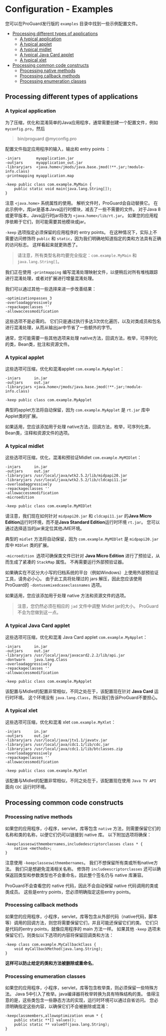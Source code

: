 # Configuration - Examples

您可以在ProGuard发行版的 `examples` 目录中找到一些示例配置文件。

* [Processing different types of applications](#Processingdifferenttypesofapplications)
  * [A typical application](#Atypicalapplication)
  * [A typical applet](#Atypicalapplet)
  * [A typical midlet](#Atypicalmidlet)
  * [A typical Java Card applet](#AtypicalJavaCardapplet)
  * [A typical xlet](#Atypicalxlet)
* [Processing common code constructs](#Processingcommoncodeconstructs)
  * [Processing native methods](#Processingnativemethods)
  * [Processing callback methods](#Processingcallbackmethods)
  * [Processing enumeration classes](#Processingenumerationclasses)


## <a name="Processingdifferenttypesofapplications">Processing different types of applications<a/>

### <a name="Atypicalapplication">A typical application<a/>

为了压缩，优化和混淆简单的Java应用程序，通常需要创建一个配置文件，例如 `myconfig.pro`，然后

> bin/proguard @myconfig.pro

配置文件指定应用程序的输入，输出和 entry points ：

```
-injars       myapplication.jar
-outjars      myapplication_out.jar
-libraryjars  <java.home>/jmods/java.base.jmod(!**.jar;!module-info.class)
-printmapping myapplication.map

-keep public class com.example.MyMain {
    public static void main(java.lang.String[]);
}
```

注意 `<java.home>` 系统属性的使用。 解析文件时，ProGuard会自动替换它。 在此示例中，库jar是基本Java运行时模块，减去了一些不需要的文件。 对于Java 8或更早版本，Java运行时jar将改为 `<java.home>/lib/rt.jar`。 如果您的应用程序依赖于它们，则可能需要其他模块或jar。

`-keep` 选项指定必须保留的应用程序的 entry points。 在这种情况下，实际上不需要访问修饰符 `public` 和 `static`，因为我们明确地知道指定的类和方法具有正确的访问标志。 这样看起来就更熟悉了。

> 请注意，所有类型名称均要完全指定：`com.example.MyMain` 和 `java.lang.String[]`。

我们正在使用 `-printmapping` 编写混淆处理映射文件，以便稍后对所有堆栈跟踪进行混淆处理，或者对扩展进行增量混淆处理。

我们可以通过其他一些选择来进一步改善结果：

```
-optimizationpasses 3
-overloadaggressively
-repackageclasses ''
-allowaccessmodification
```

这些选项不是必需的。 它们只是通过执行多达3次优化遍历，以及对类成员和包名进行混淆处理，从而从输出jar中节省了一些额外的字节。

通常，您可能需要一些其他选项来处理 native方法，回调方法，枚举，可序列化的类，Bean类，批注和资源文件。

### <a name="Atypicalapplet">A typical applet<a/>

这些选项可压缩，优化和混淆applet `com.example.MyApplet`：

```
-injars      in.jar
-outjars     out.jar
-libraryjars <java.home>/jmods/java.base.jmod(!**.jar;!module-info.class)

-keep public class com.example.MyApplet
```

典型的applet方法将自动保留，因为 `com.example.MyApplet` 是 `rt.jar` 库中Applet类的扩展。

如果适用，您应该添加用于处理 native方法，回调方法，枚举，可序列化类，Bean类，注释和资源文件的选项。

### <a name="Atypicalmidlet">A typical midlet<a/>

这些选项可压缩，优化，混淆和预验证Midlet `com.example.MyMIDlet`：

```ProGuard
-injars      in.jar
-outjars     out.jar
-libraryjars /usr/local/java/wtk2.5.2/lib/midpapi20.jar
-libraryjars /usr/local/java/wtk2.5.2/lib/cldcapi11.jar
-overloadaggressively
-repackageclasses ''
-allowaccessmodification
-microedition

-keep public class com.example.MyMIDlet
```

请注意，我们现在如何针对 `midpapi20.jar` 和 `cldcapi11.jar` 的**Java Micro Edition**运行时环境，而不是**Java Standard Edition**运行时环境 `rt.jar`。 您可以通过选择适当的jar来定位其他JME环境。

典型的 `midlet` 方法将自动保留，因为 `com.example.MyMIDlet` 是 `midpapi20.jar` 库中 `MIDlet` 类的扩展。

`-microedition `选项可确保类文件已针对 **Java Micro Edition** 进行了预验证，从而生成了紧凑的 `StackMap` 属性。 不再需要运行外部预验证器。

如果确实在不区分大小写的归档系统的平台（例如Windows）上使用外部预验证工具，请务必小心。 由于此工具将处理过的 jars 解压，因此您应该使用ProGuard的 `-dontusemixedcaseclassnames` 选项。

如果适用，您应该添加用于处理 native 方法和资源文件的选项。

> 注意，您仍然必须在相应的 `jad` 文件中调整 Midlet jar的大小。 ProGuard不会为您做到这一点。

### <a name="AtypicalJavaCardapplet">A typical Java Card applet<a/>

这些选项可压缩，优化和混淆 Java Card applet `com.example.MyApplet`：

```
-injars      in.jar
-outjars     out.jar
-libraryjars /usr/local/java/javacard2.2.2/lib/api.jar
-dontwarn    java.lang.Class
-overloadaggressively
-repackageclasses ''
-allowaccessmodification

-keep public class com.example.MyApplet
```

该配置与Midlet的配置非常相似，不同之处在于，该配置现在针对 **Java Card** 运行时环境。 这个环境没有 `java.lang.Class`，所以我们告诉ProGuard不要担心。

### <a name="Atypicalxlet">A typical xlet<a/>

这些选项可压缩，优化和混淆 xlet `com.example.MyXlet`：

```
-injars      in.jar
-outjars     out.jar
-libraryjars /usr/local/java/jtv1.1/javatv.jar
-libraryjars /usr/local/java/cdc1.1/lib/cdc.jar
-libraryjars /usr/local/java/cdc1.1/lib/btclasses.zip
-overloadaggressively
-repackageclasses ''
-allowaccessmodification

-keep public class com.example.MyXlet
```

该配置与Midlet的配置非常相似，不同之处在于，该配置现在使用 `Java TV API` 面向 `CDC` 运行时环境。

## <a name="Processingcommoncodeconstructs">Processing common code constructs<a/>

### <a name="Processingnativemethods">Processing native methods<a/>

如果您的应用程序，小程序，servlet，库等包含 `native` 方法，则需要保留它们的名称和类的名称，以便它们仍可以链接到 native 库。 以下附加选项将确保：

```
-keepclasseswithmembernames,includedescriptorclasses class * {
    native <methods>;
}
```

注意使用 `-keepclasseswithmembernames`。 我们不想保留所有类或所有native方法。 我们只是想避免混淆相关名称。 修饰符 `includeescriptorclasses` 还可以确保返回类型和参数类型也不会重命名，因此整个签名仍与 native 库兼容。

ProGuard不会查看您的 native 代码，因此不会自动保留 native 代码调用的类或类成员。 这些是entry points，您必须明确指定这些entry points。 

### <a name="Processingcallbackmethods">Processing callback methods<a/>

如果您的应用程序，小程序，servlet，库等包含从外部代码（native代码，脚本等）调用的回调方法，则您将需要保留它们，并且可能还保留它们的类。 它们只是代码的entry points，就像应用程序的 main 方法一样。 如果其他 `-keep` 选项未保留它们，则类似以下选项的内容将保留回调类和方法：

```
-keep class com.example.MyCallbackClass {
    void myCallbackMethod(java.lang.String);
}
```

**这样可以防止给定的类和方法被删除或重命名**。

### <a name="Processingenumerationclasses">Processing enumeration classes<a/>

如果您的应用程序，小程序，servlet，库等包含枚举类，则必须保留一些特殊方法。 Java 5中引入了枚举。java编译器将枚举转换为具有特殊结构的类。 值得注意的是，这些类包含一些静态方法的实现，运行时环境可以通过自省访问。 您必须明确指定这些内容，以确保它们不会被删除或混淆：

```
-keepclassmembers,allowoptimization enum * {
    public static **[] values();
    public static ** valueOf(java.lang.String);
}
```



